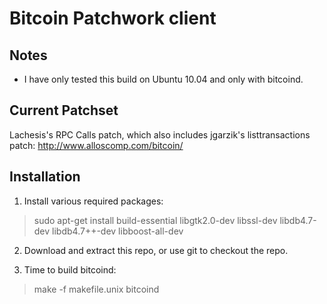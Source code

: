 Bitcoin Patchwork client
========================

Notes
-----

* I have only tested this build on Ubuntu 10.04 and only with bitcoind.

Current Patchset
----------------

Lachesis's RPC Calls patch, which also includes jgarzik's listtransactions patch: http://www.alloscomp.com/bitcoin/

Installation
------------

1. Install various required packages:
> sudo apt-get install build-essential libgtk2.0-dev libssl-dev libdb4.7-dev libdb4.7++-dev libboost-all-dev

2. Download and extract this repo, or use git to checkout the repo.

3. Time to build bitcoind:
> make -f makefile.unix bitcoind
